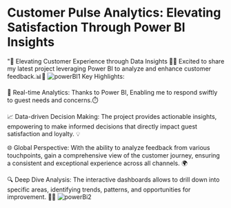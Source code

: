 # Customer Pulse Analytics: Elevating Satisfaction Through Power BI Insights 
"🌟 Elevating Customer Experience through Data Insights 🏨✨ Excited to share my latest project leveraging Power BI to analyze and enhance customer feedback.📊💼
![powerBI1](https://github.com/Rutuja-Salunke/Customer-Feedback-Analysis/assets/102023809/72959cfd-56e4-4d40-8def-47efd39eab88)
Key Highlights:

🚀 Real-time Analytics: Thanks to Power BI, Enabling me to respond swiftly to guest needs and concerns.⏱️

📈 Data-driven Decision Making: The project provides actionable insights, empowering to make informed decisions that directly impact guest satisfaction and loyalty. 💡

🌐 Global Perspective: With the ability to analyze feedback from various touchpoints, gain a comprehensive view of the customer journey, ensuring a consistent and exceptional experience across all channels. 🌍

🔍 Deep Dive Analysis: The interactive dashboards allows to drill down into specific areas, identifying trends, patterns, and opportunities for improvement. 🕵️‍♂️
![powerBi2](https://github.com/Rutuja-Salunke/Customer-Feedback-Analysis/assets/102023809/8501b11e-cb12-4a41-91ed-eb121099310c)

